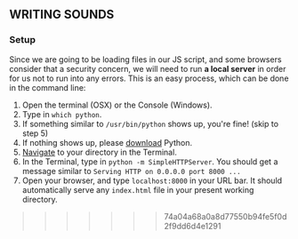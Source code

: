## WRITING SOUNDS

### Setup

Since we are going to be loading files in our JS script, and some browsers consider that a security concern, we will need to run **a local server** in order for us not to run into any errors.
This is an easy process, which can be done in the command line:

1. Open the terminal (OSX) or the Console (Windows).
2. Type in `which python`.
3. If something similar to `/usr/bin/python` shows up, you're fine! (skip to step 5)
4. If nothing shows up, please [download](https://www.python.org/downloads/) Python.
5. [Navigate](https://computers.tutsplus.com/tutorials/navigating-the-terminal-a-gentle-introduction--mac-3855) to your directory in the Terminal.
6. In the Terminal, type in `python -m SimpleHTTPServer`. You should get a message similar to `Serving HTTP on 0.0.0.0 port 8000 ...`
7. Open your browser, and type `localhost:8000` in your URL bar. It should automatically serve any `index.html` file in your present working directory.
>>>>>>> 74a04a68a0a8d77550b94fe5f0d2f9dd6d4e1291
